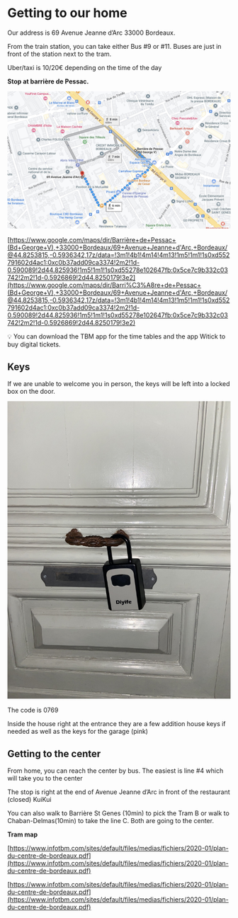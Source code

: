 
# Getting to our home

Our address is 69 Avenue Jeanne d’Arc 33000 Bordeaux. 

From the train station, you can take either Bus #9 or #11. Buses are just in front of the station next to the tram. 

Uber/taxi is 10/20€ depending on the time of the day

**Stop at barrière de Pessac.** 

![Capture d’écran 2022-10-27 à 8.31.22 AM.jpg](Transportation%20&%20getting%20to%20our%20house%2050a4851c81ad453a9b212e6f00878fab/Capture_decran_2022-10-27_a_8.31.22_AM.jpg)

[https://www.google.com/maps/dir/Barrière+de+Pessac+(Bd+George+V),+33000+Bordeaux/69+Avenue+Jeanne+d'Arc,+Bordeaux/@44.8253815,-0.5936342,17z/data=!3m1!4b1!4m14!4m13!1m5!1m1!1s0xd552791602d4ac1:0xc0b37add09ca3374!2m2!1d-0.590089!2d44.825936!1m5!1m1!1s0xd55278e102647fb:0x5ce7c9b332c03742!2m2!1d-0.5926869!2d44.8250179!3e2](https://www.google.com/maps/dir/Barri%C3%A8re+de+Pessac+(Bd+George+V),+33000+Bordeaux/69+Avenue+Jeanne+d'Arc,+Bordeaux/@44.8253815,-0.5936342,17z/data=!3m1!4b1!4m14!4m13!1m5!1m1!1s0xd552791602d4ac1:0xc0b37add09ca3374!2m2!1d-0.590089!2d44.825936!1m5!1m1!1s0xd55278e102647fb:0x5ce7c9b332c03742!2m2!1d-0.5926869!2d44.8250179!3e2)

<aside>
💡 You can download the TBM app for the time tables and the app Witick to buy digital tickets.

</aside>

## Keys

If we are unable to welcome you in person, the keys will be left into a locked box on the door.

![IMG_3336.jpeg](Transportation%20&%20getting%20to%20our%20house%2050a4851c81ad453a9b212e6f00878fab/IMG_3336.jpeg)

The code is 0769

Inside the house right at the entrance they are a few addition house keys if needed as well as the keys for the garage (pink)

## Getting to the center

From home, you can reach the center by bus. The easiest is line #4 which will take you to the center

The stop is right at the end of Avenue Jeanne d’Arc in front of the restaurant (closed) KuiKui

You can also walk to Barrière St Genes (10min) to pick the Tram B or walk to Chaban-Delmas(10min) to take the line C. Both are going to the center.

**Tram map** 

[https://www.infotbm.com/sites/default/files/medias/fichiers/2020-01/plan-du-centre-de-bordeaux.pdf](https://www.infotbm.com/sites/default/files/medias/fichiers/2020-01/plan-du-centre-de-bordeaux.pdf)

[https://www.infotbm.com/sites/default/files/medias/fichiers/2020-01/plan-du-centre-de-bordeaux.pdf](https://www.infotbm.com/sites/default/files/medias/fichiers/2020-01/plan-du-centre-de-bordeaux.pdf)